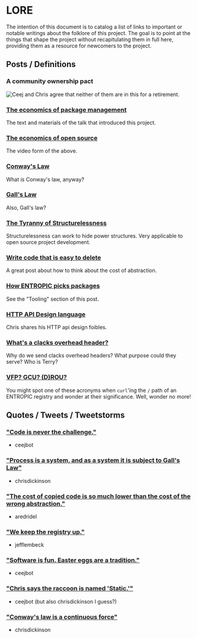 # LORE

The intention of this document is to catalog a list of links to important or
notable writings about the folklore of this project. The goal is to point at
the things that shape the project without recapitulating them in full here,
providing them as a resource for newcomers to the project.

## Posts / Definitions

### A community ownership pact

![Ceej and Chris agree that neither of them are in this for a retirement.](/docs/assets/community-ownership-pact.png)

### [The economics of package management](https://github.com/ceejbot/economics-of-package-management)

The text and materials of the talk that introduced this project.

### [The economics of open source](https://www.youtube.com/watch?v=MO8hZlgK5zc&feature=youtu.be)

The video form of the above.

### [Conway's Law](https://en.wikipedia.org/wiki/Conway%27s_law)

What _is_ Conway's law, anyway?

### [Gall's Law](https://en.wikipedia.org/wiki/John_Gall_\(author\)#Gall's_law)

Also, Gall's law?

### [The Tyranny of Structurelessness](https://www.jofreeman.com/joreen/tyranny.htm)

Structurelessness can work to hide power structures. Very applicable to open
source project development.

### [Write code that is easy to delete](https://programmingisterrible.com/post/139222674273/write-code-that-is-easy-to-delete-not-easy-to)

A great post about how to think about the cost of abstraction.

### [How ENTROPIC picks packages](https://discourse.entropic.dev/t/issues-with-prs/55/2?u=chrisdickinson)

See the "Tooling" section of this post.

### [HTTP API Design language](https://gist.github.com/chrisdickinson/e94ae588ba06bbcaaf21297345f22008)

Chris shares his HTTP api design foibles.

### [What's a clacks overhead header?](https://xclacksoverhead.org/home/about)

Why do we send clacks overhead headers? What purpose could they serve? Who is
Terry?

### [VFP? GCU? (D)ROU?](https://en.wikipedia.org/wiki/List_of_spacecraft_in_the_Culture_series)

You might spot one of these acronyms when `curl`'ing the `/` path of an
ENTROPIC registry and wonder at their significance. Well, wonder no more!

## Quotes / Tweets / Tweetstorms

### ["Code is never the challenge."](https://mobile.twitter.com/ceejbot/status/761569569802551300)

- ceejbot

### ["Process is a system, and as a system it is subject to Gall's Law"](https://mobile.twitter.com/isntitvacant/status/1138996005976756227)

- chrisdickinson

### ["The cost of copied code is so much lower than the cost of the wrong abstraction."](https://mobile.twitter.com/jefflembeck/status/1141048466723835904)

- aredridel

### ["We keep the registry up."](https://mobile.twitter.com/jefflembeck/status/1136640077562408965)

- jefflembeck

### ["Software is fun. Easter eggs are a tradition."](https://mobile.twitter.com/ceejbot/status/1135441511624192000)

- ceejbot

### ["Chris says the raccoon is named 'Static.'"](https://mobile.twitter.com/ceejbot/status/1135119921564737541)

- ceejbot (but also chrisdickinson I guess?)

### ["Conway's law is a continuous force"](https://mobile.twitter.com/isntitvacant/status/1123654381679759360)

- chrisdickinson
